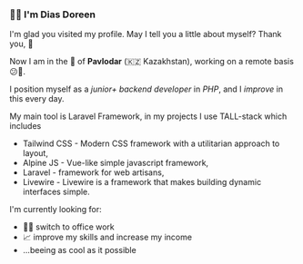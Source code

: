 ### 👨‍💻 I'm Dias Doreen

I'm glad you visited my profile. May I tell you a little about myself? Thank you, 🤨

Now I am in the 🌃 of **Pavlodar** (🇰🇿 Kazakhstan), working on a remote basis 😕🔫.

I position myself as a *junior+ backend developer* in *PHP*, and I *improve* in this every day.

My main tool is Laravel Framework, in my projects 
I use TALL-stack which includes 
* Tailwind CSS - Modern CSS framework with a utilitarian approach to layout, 
* Alpine JS - Vue-like simple javascript framework, 
* Laravel - framework for web artisans, 
* Livewire - Livewire is a framework that makes building dynamic interfaces simple.

I'm currently looking for:
* 🤸‍♂️ switch to office work
* 📈 improve my skills and increase my income
* ...beeing as cool as it possible
